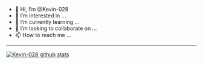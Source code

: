 - 👋 Hi, I’m @Kevin-028
- 👀 I’m interested in ...
- 🌱 I’m currently learning ...
- 💞️ I’m looking to collaborate on ...
- 📫 How to reach me ...
-------
[![Kevin-028 github stats](https://github-readme-stats.vercel.app/api?username=Kevin-028&theme=dark&show_icons=true&count_private=true)](https://github.com/Kevin-028)
